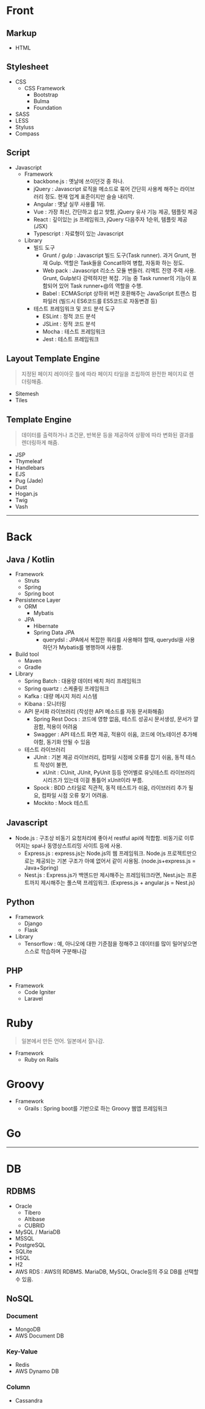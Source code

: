# Front

## Markup

- HTML

## Stylesheet

- CSS
    - CSS Framework
        - Bootstrap
        - Bulma
        - Foundation
- SASS
- LESS
- Styluss
- Compass

## Script

- Javascript
    - Framework
        - backbone.js : 옛날에 쓰이던것 중 하나.
        - jQuery : Javascript 로직을 메소드로 묶어 간단히 사용케 해주는 라이브러리 정도. 현재 업계 표준이지만 슬슬 내리막.
        - Angular : 옛날 실무 사용률 1위.
        - Vue : 가장 최신, 간단하고 쉽고 핫함, jQuery 유사 기능 제공, 템플릿 제공
        - React : 깊이있는 js 프레임워크, jQuery 다음주자 1순위, 템플릿 제공(JSX)
        - Typescript : 자료형이 있는 Javascript
    - Library
        - 빌드 도구
            - Grunt / gulp : Javascript 빌드 도구(Task runner). 과거 Grunt, 현재 Gulp. 역할은 Task들을 Concat하여 병합, 자동화 하는 정도.
            - Web pack : Javascript 리소스 모듈 번들러. 리액트 진영 주력 사용. Grunt, Gulp보다 강력하지만 복잡. 기능 중 Task runner의 기능이 포함되어 있어 Task runner+@의 역할을 수행.
            - Babel : ECMAScript 상하위 버전 호환해주는 JavaScript 트랜스 컴파일러 (빌드시 ES6코드를 ES5코드로 자동변경 등)
        - 테스트 프레임워크 및 코드 분석 도구
            - ESLint : 정적 코드 분석
            - JSLint : 정적 코드 분석
            - Mocha : 테스트 프레임워크
            - Jest : 테스트 프레임워크

## Layout Template Engine

> 지정된 페이지 레이아웃 틀에 따라 페이지 타일을 조립하여 완전한 페이지로 렌더링해줌.

- Sitemesh
- Tiles

## Template Engine

> 데이터를 출력하거나 조건문, 반복문 등을 제공하여 상황에 따라 변화된 결과를 렌더링하게 해줌.

- JSP
- Thymeleaf
- Handlebars
- EJS
- Pug (Jade)
- Dust
- Hogan.js
- Twig
- Vash

---

# Back

## Java / Kotlin

- Framework
    - Struts
    - Spring
    - Spring boot
- Persistence Layer
    - ORM
        - Mybatis
    - JPA
        - Hibernate
        - Spring Data JPA
            - querydsl : JPA에서 복잡한 쿼리를 사용해야 할때, querydsl을 사용하던가 Mybatis를 병행하여 사용함.
- Build tool
    - Maven
    - Gradle
- Library
    - Spring Batch : 대용량 데이터 배치 처리 프레임워크
    - Spring quartz : 스케줄링 프레임워크
    - Kafka : 대량 메시지 처리 시스템
    - Kibana : 모니터링
    - API 문서화 라이브러리 (작성한 API 메소드를 자동 문서화해줌)
        - Spring Rest Docs : 코드에 영향 없음, 테스트 성공시 문서생성, 문서가 깔끔함, 적용이 어려움
        - Swagger : API 테스트 화면 제공, 적용이 쉬움, 코드에 어노테이션 추가해야함, 동기화 안될 수 있음
    - 테스트 라이브러리
        - JUnit : 기본 제공 라이브러리, 컴파일 시점에 오류를 잡기 쉬움, 동적 테스트 작성이 불편,
            - xUnit : CUnit, JUnit, PyUnit 등등 언어별로 유닛테스트 라이브러리 시리즈가 있는데 이걸 통틀어 xUnit이라 부름.
        - Spock : BDD 스타일로 직관적, 동적 테스트가 쉬움, 라이브러리 추가 필요, 컴파일 시점 오류 찾기 어려움.
        - Mockito : Mock 테스트

## Javascript

- Node.js : 구조상 비동기 요청처리에 좋아서 restful api에 적합함. 비동기로 이루어지는 spa나 동영상스트리밍 사이트 등에 사용.
    - Express.js : express.js는 Node.js의 웹 프레임워크. Node.js 프로젝트만으로는 제공되는 기본 구조가 아예 없어서 같이 사용됨. (node.js+express.js = Java+Spring)
    - Nest.js : Express.js가 백엔드만 제시해주는 프레임워크라면, Nest.js는 프론트까지 제시해주는 풀스택 프레임워크. (Express.js + angular.js = Nest.js)

## Python

- Framework
    - Django
    - Flask
- Library
    - Tensorflow : 예, 아니오에 대한 기준점을 정해주고 데이터를 많이 밀어넣으면 스스로 학습하며 구분해나감

## PHP

- Framework
    - Code Igniter
    - Laravel

# Ruby

> 일본에서 만든 언어. 일본에서 잘나감.

- Framework
    - Ruby on Rails

# Groovy

- Framework
    - Grails : Spring boot를 기반으로 하는 Groovy 웹앱 프레임워크

# Go

---

# DB

## RDBMS

- Oracle
    - Tibero
    - Altibase
    - CUBRID
- MySQL / MariaDB
- MSSQL
- PostgreSQL
- SQLite
- HSQL
- H2
- AWS RDS : AWS의 RDBMS. MariaDB, MySQL, Oracle등의 주요 DB를 선택할 수 있음.

## NoSQL

### Document

- MongoDB
- AWS Document DB

### Key-Value

- Redis
- AWS Dynamo DB

### Column

- Cassandra